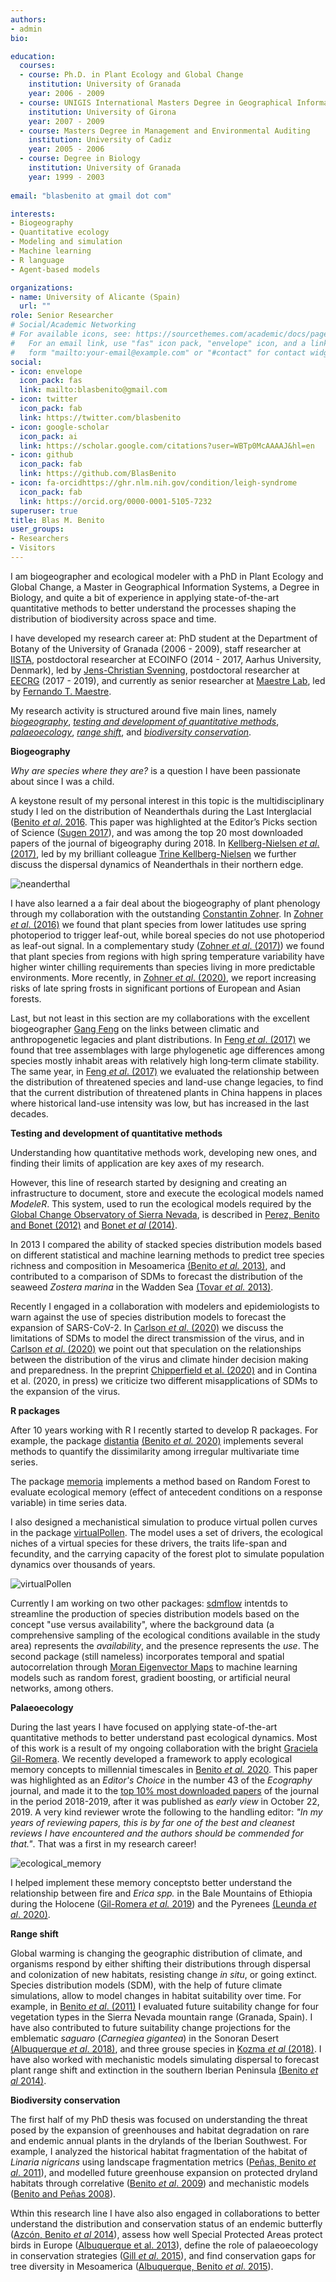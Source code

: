 ```yaml
---
authors:
- admin
bio: 

education:
  courses:
  - course: Ph.D. in Plant Ecology and Global Change
    institution: University of Granada
    year: 2006 - 2009
  - course: UNIGIS International Masters Degree in Geographical Information Sys-tems
    institution: University of Girona
    year: 2007 - 2009
  - course: Masters Degree in Management and Environmental Auditing
    institution: University of Cadiz
    year: 2005 - 2006
  - course: Degree in Biology
    institution: University of Granada
    year: 1999 - 2003
    
email: "blasbenito at gmail dot com"

interests:
- Biogeography
- Quantitative ecology
- Modeling and simulation
- Machine learning
- R language
- Agent-based models 

organizations:
- name: University of Alicante (Spain)
  url: ""
role: Senior Researcher
# Social/Academic Networking
# For available icons, see: https://sourcethemes.com/academic/docs/page-builder/#icons
#   For an email link, use "fas" icon pack, "envelope" icon, and a link in the
#   form "mailto:your-email@example.com" or "#contact" for contact widget.
social:
- icon: envelope
  icon_pack: fas
  link: mailto:blasbenito@gmail.com
- icon: twitter
  icon_pack: fab
  link: https://twitter.com/blasbenito
- icon: google-scholar
  icon_pack: ai
  link: https://scholar.google.com/citations?user=WBTp0McAAAAJ&hl=en
- icon: github
  icon_pack: fab
  link: https://github.com/BlasBenito
- icon: fa-orcidhttps://ghr.nlm.nih.gov/condition/leigh-syndrome
  icon_pack: fab
  link: https://orcid.org/0000-0001-5105-7232
superuser: true
title: Blas M. Benito
user_groups:
- Researchers
- Visitors
---
```


I am biogeographer and ecological modeler with a PhD in Plant Ecology and Global Change, a Master in Geographical Information Systems, a Degree in Biology, and quite a bit of experience in applying state-of-the-art quantitative methods to better understand the processes shaping the distribution of biodiversity across space and time. 

I have developed my research career at: PhD student at the Department of Botany of the University of Granada (2006 - 2009), staff researcher at [IISTA](http://www.iista.es/en/), postdoctoral researcher at ECOINFO (2014 - 2017, Aarhus University, Denmark), led by [Jens-Christian Svenning](https://pure.au.dk/portal/en/svenning@biology.au.dk), postdoctoral researcher at [EECRG](https://www.uib.no/en/rg/EECRG) (2017 - 2019), and currently as senior researcher at [Maestre Lab](https://maestrelab.com/en/), led by [Fernando T. Maestre](https://maestrelab.com/en/fernando-t-maestre-biographical-sketch/).

My research activity is structured around five main lines, namely [*biogeography*](#biogeography), [*testing and development of quantitative methods*](#methods), [*palaeoecology*](#palaeoecology), [*range shift*](#rangeshift), and [*biodiversity conservation*](#conservation). 

<a name="biogeography">
</a>

**Biogeography**

*Why are species where they are?* is a question I have been passionate about since I was a child.

A keystone result of my personal interest in this topic is the multidisciplinary study I led on the distribution of Neanderthals during the Last Interglacial ([Benito *et al*. 2016](https://www.dropbox.com/s/asn5h45l4j5fy3c/2016_BMB_Journal_of_Biogeography.pdf?dl=1). This paper was highlighted at the Editor’s Picks section of Science ([Sugen 2017](https://www.dropbox.com/s/6k308eczv7i6kbj/2016_BMB_Journal_of_Biogeography_editors_choice.pdf?dl=1)), and was among the top 20 most downloaded papers of the journal of bigeography during 2018. In [Kellberg-Nielsen *et al*. (2017)](https://www.dropbox.com/s/p8zfrqb68gi23qr/2017_BMB_Quaternary_International.pdf?dl=1), led by my brilliant colleague [Trine Kellberg-Nielsen](https://trinekellbergnielsen.wordpress.com/) we further discuss the dispersal dynamics of Neanderthals in their northern edge.

![neanderthal](media/neanderthal.png) 

I have also learned a a fair deal about the biogeography of plant phenology through my collaboration with the outstanding [Constantin Zohner](https://constantinzohner.wordpress.com/ueber/). In [Zohner *et al*. (2016)](https://www.dropbox.com/s/hmyovgva3c86e41/2016_BMB_Nature_Climate_Change.pdf?dl=1) we found that plant species from lower latitudes use spring photoperiod to trigger leaf-out, while boreal species do not use photoperiod as leaf-out signal. In a complementary study ([Zohner *et al*. (2017)](https://www.dropbox.com/s/8o1bgu4p5w51gjt/2017_BMB_Ecology_Letters.pdf?dl=1)) we found that plant species from regions with high spring temperature variability have higher winter chilling requirements than species living in more predictable environments. More recently, in [Zohner *et al*. (2020)](https://www.dropbox.com/s/jg5hnkdwojgbb9m/2020_BMB_PNAS.pdf?dl=1), we report increasing risks of late spring frosts in significant portions of European and Asian forests.

Last, but not least in this section are my collaborations with the excellent biogeographer [Gang Feng](https://gangfeng.weebly.com/index.html) on the links between climatic and anthropogenetic legacies and plant distributions. In [Feng *et al*. (2017)](https://www.dropbox.com/s/ptx20e8pjhbdybj/2017_BMB_Global_Ecology_and_Biogeography.pdf?dl=1) we found that tree assemblages with large phylogenetic age differences among species mostly inhabit areas with relatively high long‐term climate stability. The same year, in [Feng *et al*. (2017)](https://www.dropbox.com/s/lb4sw4um9391koh/2017_BMB_Biological_Conservation.pdf?dl=1) we evaluated the relationship between the distribution of threatened species and land-use change legacies, to find that the current distribution of threatened plants in China happens in places where historical land-use intensity was low, but has increased in the last decades.

<a name="methods">
</a>

**Testing and development of quantitative methods**

Understanding how quantitative methods work, developing new ones, and finding their limits of application are key axes of my research. 

However, this line of research started by designing and creating an infrastructure to document, store and execute the ecological models named *ModeleR*. This system, used to run the ecological models required by the [Global Change Observatory of Sierra Nevada](https://obsnev.es/en/), is described in [Perez, Benito and Bonet (2012)](https://www.dropbox.com/s/tc9uueq8oljenam/2012_BMB_Expert_systems_with_applications.pdf?dl=1) and [Bonet *et al* (2014)](https://www.dropbox.com/s/04vx2e8b39zu43q/2014_BMB_Environmental_Modelling_and_Software.pdf?dl=1).

In 2013 I compared the ability of stacked species distribution models based on different statistical and machine learning methods to predict tree species richness and composition in Mesoamerica [(Benito *et al.* 2013)](https://www.dropbox.com/s/fq2dvwnm1uhl265/2013_BMB_Methods_in_Ecology_and_Evolution.pdf?dl=1), and contributed to a comparison of SDMs to forecast the distribution of the seaweed *Zostera marina* in the Wadden Sea [(Tovar *et al.* 2013)](https://www.dropbox.com/s/lypd6105c50nkwt/2013_BMB_Journal_Sea_Research.pdf?dl=1).

Recently I engaged in a collaboration with modelers and epidemiologists to warn against the use of species distribution models to forecast the expansion of SARS-CoV-2. In [Carlson *et al*. (2020)](https://www.dropbox.com/s/abulu2exwn6r7eo/2020_Nature_Ecology_%26_Evolution_a.pdf?dl=1) we discuss the limitations of SDMs to model the direct transmission of the virus, and in [Carlson *et al*. (2020)](https://www.dropbox.com/s/v1mnj9mwizpjacp/2020_Nature_Ecology_%26_Evolution_b.pdf?dl=1) we point out that speculation on the relationships between the distribution of the virus and climate hinder decision making and preparedness. In the preprint [Chipperfield et al. (2020)](https://www.dropbox.com/s/0kxp5g1h2stspni/2020_BMB_EcoEvoRxiv.pdf?dl=1) and in Contina et al. (2020, in press) we criticize two different misapplications of SDMs to the expansion of the virus.

**R packages**

After 10 years working with R I recently started to develop R packages. For example, the package [distantia](https://CRAN.R-project.org/package=distantia) [(Benito *et al.* 2020)](https://www.dropbox.com/s/yepcz1i7ajzdci5/2020_BMB_Ecography_a.pdf?dl=1) implements several methods to quantify the dissimilarity among irregular multivariate time series. 

The package [memoria](https://CRAN.R-project.org/package=memoria) implements a method based on Random Forest to evaluate ecological memory (effect of antecedent conditions on a response variable) in time series data. 

I also designed a mechanistical simulation to produce virtual pollen curves in the package [virtualPollen](https://CRAN.R-project.org/package=virtualPollen). The model uses a set of drivers, the ecological niches of a virtual species for these drivers, the traits life-span and fecundity, and the carrying capacity of the forest plot to simulate population dynamics over thousands of years.  

![virtualPollen](media/virtualPollen.png) 

Currently I am working on two other packages: [sdmflow](https://github.com/BlasBenito/sdmflow) intentds to streamline the production of species distribution models based on the concept "use versus availability", where the background data (a comprehensive sampling of the ecological conditions available in the study area) represents the *availability*, and the presence represents the *use*. The second package (still nameless) incorporates temporal and spatial autocorrelation through [Moran Eigenvector Maps](https://www.jstor.org/stable/40602939) to machine learning models such as random forest, gradient boosting, or artificial neural networks, among others.


<a name="palaeoecology">
</a>

**Palaeoecology**

During the last years I have focused on applying state-of-the-art quantitative methods to better understand past ecological dynamics. Most of this work is a result of my ongoing collaboration with the bright [Graciela Gil-Romera](https://gilromera.com/). We recently developed a framework to apply ecological memory concepts to millennial timescales in [Benito *et al.* 2020](https://www.dropbox.com/s/uqaf717qf73nrxb/2020_BMB_Ecography_b.pdf?dl=1). This paper was highlighted as an *Editor's Choice* in the number 43 of the *Ecography* journal, and made it to the [top 10% most downloaded papers](https://www.dropbox.com/s/oacsy1xqx4omv1b/2020_BMB_Ecography_b_top_downloaded.png?dl=1) of the journal in the period 2018-2019, after it was published as *early view* in October 22, 2019. A very kind reviewer wrote the following to the handling editor: *"In my years of reviewing papers, this is by far one of the best and cleanest reviews I have encountered and the authors should be commended for that."*. That was a first in my research career!

![ecological_memory](media/ecological_memory.png) 

I helped implement these memory conceptsto better understand the relationship between fire and *Erica spp.* in the Bale Mountains of Ethiopia during the Holocene ([Gil-Romera *et al.* 2019](https://www.dropbox.com/s/w5784kc2b9j8ewa/2019_BMB_Biology_Letters.pdf?dl=1)) and the Pyrenees [(Leunda *et al*. 2020)](https://www.dropbox.com/s/btya8msbt37anks/2020_BMB_Catena.pdf?dl=1).



<a name="rangeshift">
</a>

**Range shift**

Global warming is changing the geographic distribution of climate, and organisms respond by either shifting their distributions through dispersal and colonization of new habitats, resisting change *in situ*, or going extinct. Species distribution models (SDM), with the help of future climate simulations, allow to model changes in habitat suitability over time. For example, in [Benito *et al*. (2011)](https://www.dropbox.com/s/7cai34zh603vidr/2011_BMB_Climate_Change.pdf?dl=1) I evaluated future suitability change for four vegetation types in the Sierra Nevada mountain range (Granada, Spain). I have also contributed to future suitability change projections for the emblematic *saguaro* (*Carnegiea gigantea*) in the Sonoran Desert [(Albuquerque *et al*. 2018)](https://www.dropbox.com/s/6gpuw96uvcrgt3n/2018_BMB_PeerJ.pdf?dl=1), and three grouse species in [Kozma *et al* (2018)](https://www.dropbox.com/s/xyjtl77swdda4az/2018_BMB_Ecology_and_Evolution.pdf?dl=1). I have also worked with mechanistic models simulating dispersal to forecast plant range shift and extinction in the southern Iberian Peninsula [(Benito *et al* 2014)](https://www.dropbox.com/s/ghg131gt5iaamyj/2014_BMB_Diversity_and_Distributions.pdf?dl=1).

<a name="conservation">
</a>

**Biodiversity conservation**

The first half of my PhD thesis was focused on understanding the threat posed by the expansion of greenhouses and habitat degradation on rare and endemic annual plants in the drylands of the Iberian Southwest. For example, I analyzed the historical habitat fragmentation of the habitat of *Linaria nigricans* using landscape fragmentation metrics ([Peñas, Benito *et al*. 2011](https://www.dropbox.com/s/f4szr8r2jmb55vz/2011_BMB_Environmental_management.pdf?dl=1)), and modelled future greenhouse expansion on protected dryland habitats through correlative ([Benito *et al*. 2009](https://www.dropbox.com/s/v3vz6yhkifki2ix/2009_BMB_Biodiversity_and_Conservation.pdf?dl=1)) and mechanistic models ([Benito and Peñas 2008](https://www.dropbox.com/s/jym53771y7pv8zv/2008_BMB_Environmental_Dynamics.pdf?dl=1)). 

Wthin this research line I have also also engaged in collaborations to better understand the distribution and conservation status of an endemic butterfly ([Azcón, Benito *et al* 2014](https://www.dropbox.com/s/rbp8q4k6qd8zntz/2014_BMB_Biodiversity_and_Conservation.pdf?dl=1)),  assess how well Special Protected Areas protect birds in Europe ([Albuquerque et al. 2013](https://www.dropbox.com/s/16nggzhg6yhx565/2013_BMB_Biological_Conservation.pdf?dl=1)), define the role of palaeoecology in conservation strategies ([Gill *et al*. 2015](https://www.dropbox.com/s/w0gx08dgzjytp0i/2015_BMB_Conservation_Biology.pdf?dl=1)), and find conservation gaps for tree diversity in Mesoamerica ([Albuquerque, Benito *et al*. 2015](https://www.dropbox.com/s/34u4vowgixcje2x/2015_BMB_Naturaleza_Conservacao.pdf?dl=1)).



